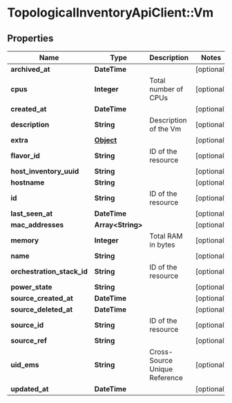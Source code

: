 # TopologicalInventoryApiClient::Vm

## Properties
Name | Type | Description | Notes
------------ | ------------- | ------------- | -------------
**archived_at** | **DateTime** |  | [optional] 
**cpus** | **Integer** | Total number of CPUs | [optional] 
**created_at** | **DateTime** |  | [optional] 
**description** | **String** | Description of the Vm | [optional] 
**extra** | [**Object**](.md) |  | [optional] 
**flavor_id** | **String** | ID of the resource | [optional] 
**host_inventory_uuid** | **String** |  | [optional] 
**hostname** | **String** |  | [optional] 
**id** | **String** | ID of the resource | [optional] 
**last_seen_at** | **DateTime** |  | [optional] 
**mac_addresses** | **Array&lt;String&gt;** |  | [optional] 
**memory** | **Integer** | Total RAM in bytes | [optional] 
**name** | **String** |  | [optional] 
**orchestration_stack_id** | **String** | ID of the resource | [optional] 
**power_state** | **String** |  | [optional] 
**source_created_at** | **DateTime** |  | [optional] 
**source_deleted_at** | **DateTime** |  | [optional] 
**source_id** | **String** | ID of the resource | [optional] 
**source_ref** | **String** |  | [optional] 
**uid_ems** | **String** | Cross-Source Unique Reference | [optional] 
**updated_at** | **DateTime** |  | [optional] 



